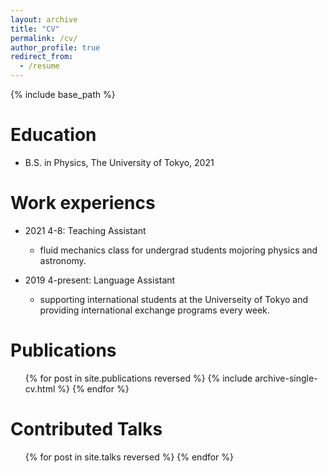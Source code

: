 ```yaml
---
layout: archive
title: "CV"
permalink: /cv/
author_profile: true
redirect_from:
  - /resume
---
```


{% include base_path %}

Education
======
* B.S. in Physics, The University of Tokyo, 2021

Work experiencs
======
* 2021 4-8: Teaching Assistant
  * fluid mechanics class for undergrad students mojoring physics and astronomy.
 
* 2019 4-present: Language Assistant
  * supporting international students at the Universeity of Tokyo and providing international exchange programs every week.

Publications
======
  <ul>{% for post in site.publications reversed %}
    {% include archive-single-cv.html %}
  {% endfor %}</ul>
  
Contributed Talks
======
  <ul>{% for post in site.talks reversed %}
  {% endfor %}</ul>
  

  
